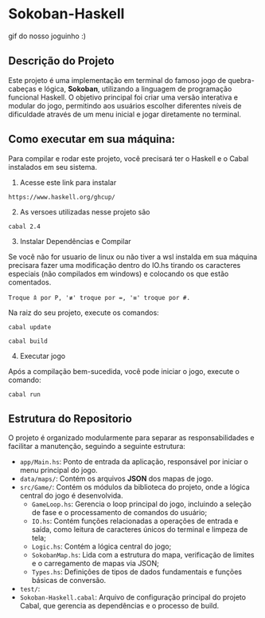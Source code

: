 # Sokoban-Haskell

gif do nosso joguinho :)

## Descrição do Projeto

Este projeto é uma implementação em terminal do famoso jogo de quebra-cabeças e lógica, **Sokoban**, utilizando a linguagem de programação funcional Haskell. O objetivo principal foi criar uma versão interativa e modular do jogo, permitindo aos usuários escolher diferentes níveis de dificuldade através de um menu inicial e jogar diretamente no terminal.

## Como executar em sua máquina:

Para compilar e rodar este projeto, você precisará ter o Haskell e o Cabal instalados em seu sistema.

1. Acesse este link para instalar 
```
https://www.haskell.org/ghcup/ 
```
2. As versoes utilizadas nesse projeto são 
```
cabal 2.4
```
3. Instalar Dependências e Compilar

Se você não for usuario de linux ou não tiver a wsl instalda em sua máquina precisara fazer uma modificação dentro do IO.hs tirando os caracteres especiais (não compilados em windows) e colocando os que estão comentados. 
```
Troque 𖠋 por P, '≢' troque por =, '≡' troque por #. 
```

Na raiz do seu projeto, execute os comandos:
```
cabal update
```
```
cabal build
```
4. Executar jogo 

Após a compilação bem-sucedida, você pode iniciar o jogo, execute o comando: 
```
cabal run
```
## Estrutura do Repositorio

O projeto é organizado modularmente para separar as responsabilidades e facilitar a manutenção, seguindo a seguinte estrutura:

* `app/Main.hs`: Ponto de entrada da aplicação, responsável por iniciar o menu principal do jogo.
* `data/maps/`: Contém os arquivos **JSON** dos mapas de jogo.
* `src/Game/`: Contém os módulos da biblioteca do projeto, onde a lógica central do jogo é desenvolvida.
    * `GameLoop.hs`: Gerencia o loop principal do jogo, incluindo a seleção de fase e o processamento de comandos do usuário;
    * `IO.hs`: Contém funções relacionadas a operações de entrada e saída, como leitura de caracteres únicos do terminal e limpeza de tela;
    * `Logic.hs`: Contém a lógica central do jogo;
    * `SokobanMap.hs`: Lida com a estrutura do mapa, verificação de limites e o carregamento de mapas via JSON;
    * `Types.hs`: Definições de tipos de dados fundamentais e funções básicas de conversão.
* `test/`: 
* `Sokoban-Haskell.cabal`: Arquivo de configuração principal do projeto Cabal, que gerencia as dependências e o processo de build.


